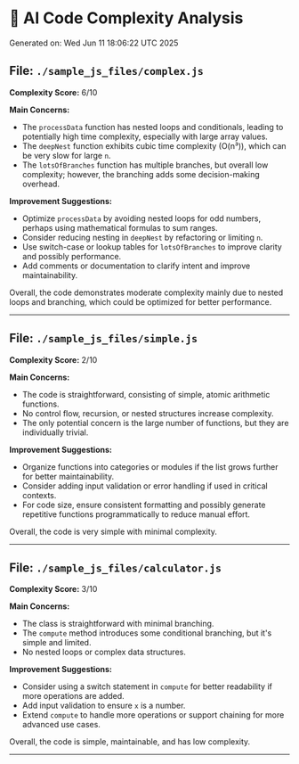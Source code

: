 # 🤖 AI Code Complexity Analysis

Generated on: Wed Jun 11 18:06:22 UTC 2025

## File: `./sample_js_files/complex.js`

**Complexity Score:** 6/10

**Main Concerns:**
- The `processData` function has nested loops and conditionals, leading to potentially high time complexity, especially with large array values.
- The `deepNest` function exhibits cubic time complexity (O(n³)), which can be very slow for large `n`.
- The `lotsOfBranches` function has multiple branches, but overall low complexity; however, the branching adds some decision-making overhead.

**Improvement Suggestions:**
- Optimize `processData` by avoiding nested loops for odd numbers, perhaps using mathematical formulas to sum ranges.
- Consider reducing nesting in `deepNest` by refactoring or limiting `n`.
- Use switch-case or lookup tables for `lotsOfBranches` to improve clarity and possibly performance.
- Add comments or documentation to clarify intent and improve maintainability.

Overall, the code demonstrates moderate complexity mainly due to nested loops and branching, which could be optimized for better performance.

---

## File: `./sample_js_files/simple.js`

**Complexity Score:** 2/10

**Main Concerns:**  
- The code is straightforward, consisting of simple, atomic arithmetic functions.  
- No control flow, recursion, or nested structures increase complexity.  
- The only potential concern is the large number of functions, but they are individually trivial.

**Improvement Suggestions:**  
- Organize functions into categories or modules if the list grows further for better maintainability.  
- Consider adding input validation or error handling if used in critical contexts.  
- For code size, ensure consistent formatting and possibly generate repetitive functions programmatically to reduce manual effort.

Overall, the code is very simple with minimal complexity.

---

## File: `./sample_js_files/calculator.js`

**Complexity Score:** 3/10

**Main Concerns:**
- The class is straightforward with minimal branching.
- The `compute` method introduces some conditional branching, but it's simple and limited.
- No nested loops or complex data structures.

**Improvement Suggestions:**
- Consider using a switch statement in `compute` for better readability if more operations are added.
- Add input validation to ensure `x` is a number.
- Extend `compute` to handle more operations or support chaining for more advanced use cases.

Overall, the code is simple, maintainable, and has low complexity.

---

